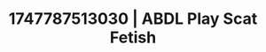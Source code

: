 ---
categories:
- Softcore surrealism
- Pleasure activism
- Bare skin
- Mormon threesome
- Soft spanking
image: /assets/images/1747787513030.jpg
layout: post
seo:
  description: Featured content with artistic Scat Fetish, ABDL Play. HD images available.
  keywords: Scat Fetish, ABDL Play
  og_image: /assets/images/1747787513030.jpg
  schema_type: VisualArtwork
tags:
- ABDL Play
- '#1747787513030'
- Scat Fetish
title: 1747787513030 | ABDL Play Scat Fetish
---